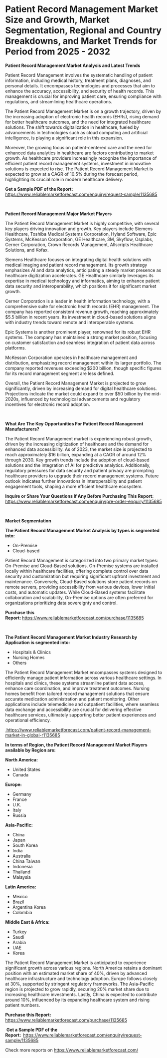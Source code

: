 <p><h1>Patient Record Management Market Size and Growth, Market Segmentation, Regional and Country Breakdowns, and Market Trends for Period from 2025 -  2032</h1></p><p><strong>Patient Record Management Market Analysis and Latest Trends</strong></p>
<p><p>Patient Record Management involves the systematic handling of patient information, including medical history, treatment plans, diagnoses, and personal details. It encompasses technologies and processes that aim to enhance the accuracy, accessibility, and security of health records. This management is crucial for improving patient care, ensuring compliance with regulations, and streamlining healthcare operations. </p><p>The Patient Record Management Market is on a growth trajectory, driven by the increasing adoption of electronic health records (EHRs), rising demand for better healthcare outcomes, and the need for integrated healthcare solutions. The shift towards digitalization in healthcare, fueled by advancements in technologies such as cloud computing and artificial intelligence, is playing a significant role in this expansion. </p><p>Moreover, the growing focus on patient-centered care and the need for enhanced data analytics in healthcare are factors contributing to market growth. As healthcare providers increasingly recognize the importance of efficient patient record management systems, investment in innovative solutions is expected to rise. The Patient Record Management Market is expected to grow at a CAGR of 10.5% during the forecast period, highlighting its crucial role in modern healthcare delivery.</p></p>
<p><strong>Get a Sample PDF of the Report:&nbsp;</strong> <a href="https://www.reliablemarketforecast.com/enquiry/request-sample/1135685?utm_campaign=2760&utm_medium=2&utm_source=Github&utm_content=ia&utm_term=03032025&utm_id=patient-record-management">https://www.reliablemarketforecast.com/enquiry/request-sample/1135685</a></p>
<p>&nbsp;</p>
<p><strong>Patient Record Management Major Market Players</strong></p>
<p><p>The Patient Record Management Market is highly competitive, with several key players driving innovation and growth. Key players include Siemens Healthcare, Toshiba Medical Systems Corporation, Hyland Software, Epic Systems, McKesson Corporation, GE Healthcare, 3M, Skyflow, Osplabs, Cerner Corporation, Crown Records Management, Allscripts Healthcare Solutions, and Kofax.</p><p>Siemens Healthcare focuses on integrating digital health solutions with medical imaging and patient record management. Its growth strategy emphasizes AI and data analytics, anticipating a steady market presence as healthcare digitization accelerates. GE Healthcare similarly leverages its expertise in medical technology and informatics, aiming to enhance patient data security and interoperability, which positions it for significant market growth.</p><p>Cerner Corporation is a leader in health information technology, with a comprehensive suite for electronic health records (EHR) management. The company has reported consistent revenue growth, reaching approximately $5.5 billion in recent years. Its investment in cloud-based solutions aligns with industry trends toward remote and interoperable systems.</p><p>Epic Systems is another prominent player, renowned for its robust EHR systems. The company has maintained a strong market position, focusing on customer satisfaction and seamless integration of patient data across platforms.</p><p>McKesson Corporation operates in healthcare management and distribution, emphasizing record management within its larger portfolio. The company reported revenues exceeding $200 billion, though specific figures for its record management segment are less defined.</p><p>Overall, the Patient Record Management Market is projected to grow significantly, driven by increasing demand for digital healthcare solutions. Projections indicate the market could expand to over $50 billion by the mid-2020s, influenced by technological advancements and regulatory incentives for electronic record adoption.</p></p>
<p>&nbsp;</p>
<p><strong>What Are The Key Opportunities For Patient Record Management Manufacturers?</strong></p>
<p><p>The Patient Record Management market is experiencing robust growth, driven by the increasing digitization of healthcare and the demand for enhanced data accessibility. As of 2023, the market size is projected to reach approximately $16 billion, expanding at a CAGR of around 12% through 2030. Key growth trends include the adoption of cloud-based solutions and the integration of AI for predictive analytics. Additionally, regulatory pressures for data security and patient privacy are prompting healthcare providers to upgrade their record management systems. Future outlook indicates further innovations in interoperability and patient engagement tools, shaping a more efficient healthcare ecosystem.</p></p>
<p><strong>Inquire or Share Your Questions If Any Before Purchasing This Report:</strong> <a href="https://www.reliablemarketforecast.com/enquiry/pre-order-enquiry/1135685?utm_campaign=2760&utm_medium=2&utm_source=Github&utm_content=ia&utm_term=03032025&utm_id=patient-record-management">https://www.reliablemarketforecast.com/enquiry/pre-order-enquiry/1135685</a></p>
<p>&nbsp;</p>
<p><strong>Market Segmentation</strong></p>
<p><strong>The Patient Record Management Market Analysis by types is segmented into:</strong></p>
<p><ul><li>On-Premise</li><li>Cloud-based</li></ul></p>
<p><p>Patient Record Management is categorized into two primary market types: On-Premise and Cloud-Based solutions. On-Premise systems are installed locally within healthcare facilities, offering complete control over data security and customization but requiring significant upfront investment and maintenance. Conversely, Cloud-Based solutions store patient records on remote servers, providing accessibility from various devices, lower initial costs, and automatic updates. While Cloud-Based systems facilitate collaboration and scalability, On-Premise options are often preferred for organizations prioritizing data sovereignty and control.</p></p>
<p><strong>Purchase this Report:&nbsp;</strong><a href="https://www.reliablemarketforecast.com/purchase/1135685?utm_campaign=2760&utm_medium=2&utm_source=Github&utm_content=ia&utm_term=03032025&utm_id=patient-record-management">https://www.reliablemarketforecast.com/purchase/1135685</a></p>
<p>&nbsp;</p>
<p><strong>The Patient Record Management Market Industry Research by Application is segmented into:</strong></p>
<p><ul><li>Hospitals & Clinics</li><li>Nursing Homes</li><li>Others</li></ul></p>
<p><p>The Patient Record Management Market encompasses systems designed to efficiently manage patient information across various healthcare settings. In hospitals and clinics, these systems streamline patient data access, enhance care coordination, and improve treatment outcomes. Nursing homes benefit from tailored record management solutions that ensure accurate medication administration and patient monitoring. Other applications include telemedicine and outpatient facilities, where seamless data exchange and accessibility are crucial for delivering effective healthcare services, ultimately supporting better patient experiences and operational efficiency.</p></p>
<p><a href="https://www.reliablemarketforecast.com/patient-record-management-market-in-global-r1135685?utm_campaign=2760&utm_medium=2&utm_source=Github&utm_content=ia&utm_term=03032025&utm_id=patient-record-management">&nbsp;https://www.reliablemarketforecast.com/patient-record-management-market-in-global-r1135685</a></p>
<p><strong>In terms of Region, the Patient Record Management Market Players available by Region are:</strong></p>
<p>
    <p> <strong> North America: </strong>
        <ul>
            <li>United States</li>
            <li>Canada</li>
        </ul>
        </p> 
    <p> <strong> Europe: </strong>
        <ul>
            <li>Germany</li>
            <li>France</li>
            <li>U.K.</li>
            <li>Italy</li>
            <li>Russia</li>
        </ul>
        </p> 
    <p> <strong> Asia-Pacific: </strong>
        <ul>
            <li>China</li>
            <li>Japan</li>
            <li>South Korea</li>
            <li>India</li>
            <li>Australia</li>
            <li>China Taiwan</li>
            <li>Indonesia</li>
            <li>Thailand</li>
            <li>Malaysia</li>
        </ul>
        </p> 
    <p> <strong> Latin America: </strong>
        <ul>
            <li>Mexico</li>
            <li>Brazil</li>
            <li>Argentina Korea</li>
            <li>Colombia</li>
        </ul>
        </p> 
    <p> <strong> Middle East & Africa: </strong>
        <ul>
            <li>Turkey</li>
            <li>Saudi</li>
            <li>Arabia</li>
            <li>UAE</li>
            <li>Korea</li>
        </ul>
    </p>
    </p>
<p><p>The Patient Record Management Market is anticipated to experience significant growth across various regions. North America retains a dominant position with an estimated market share of 40%, driven by advanced healthcare infrastructure and technology adoption. Europe follows closely at 30%, supported by stringent regulatory frameworks. The Asia-Pacific region is projected to grow rapidly, securing 20% market share due to increasing healthcare investments. Lastly, China is expected to contribute around 10%, influenced by its expanding healthcare system and rising patient numbers.</p></p>
<p><strong>Purchase this Report: </strong><a href="https://www.reliablemarketforecast.com/purchase/1135685?utm_campaign=2760&utm_medium=2&utm_source=Github&utm_content=ia&utm_term=03032025&utm_id=patient-record-management">https://www.reliablemarketforecast.com/purchase/1135685</a></p>
<p>&nbsp;<strong>Get a Sample PDF of the Report:&nbsp;&nbsp;</strong><a href="https://www.reliablemarketforecast.com/enquiry/request-sample/1135685?utm_campaign=2760&utm_medium=2&utm_source=Github&utm_content=ia&utm_term=03032025&utm_id=patient-record-management">https://www.reliablemarketforecast.com/enquiry/request-sample/1135685</a></p>
<p><strong></strong></p>
<p>Check more reports on <a href="https://www.reliablemarketforecast.com/?utm_campaign=2760&utm_medium=2&utm_source=Github&utm_content=ia&utm_term=03032025&utm_id=patient-record-management">https://www.reliablemarketforecast.com/</a></p>